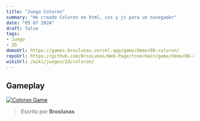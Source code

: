 ```yaml
---
title: "Juego Coloron"
summary: "He creado Coloron en html, css y js para un navegador"
date: "05 07 2024"
draft: false
tags:
- Juego
- 2D
demoUrl: https://games-broslunas.vercel.app/game/demo/08-coloron/
repoUrl: https://github.com/BrosLunas/Web-Page/tree/main/game/demo/08-coloron/
wikiUrl: /wiki/juegos/2d/coloron/
---
```


## Gameplay
[![Coloron Game](/img/games/coloron.png)](/video/gameplay/coloron.mp4)

> Escrito por **Broslunas**